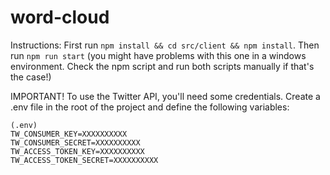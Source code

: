 # word-cloud

Instructions:
First run `npm install && cd src/client && npm install`. Then run `npm run start` (you might have problems with this one in a windows environment. Check the npm script and run both scripts manually if that's the case!)

IMPORTANT!
To use the Twitter API, you'll need some credentials. Create a .env file in the root of the project and define the following variables:

```
(.env)
TW_CONSUMER_KEY=XXXXXXXXXX
TW_CONSUMER_SECRET=XXXXXXXXXX
TW_ACCESS_TOKEN_KEY=XXXXXXXXXX
TW_ACCESS_TOKEN_SECRET=XXXXXXXXXX
```
